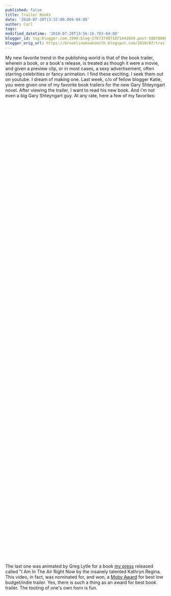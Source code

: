 ```yaml
---
published: false
title: Trailer Books
date: '2010-07-20T13:32:00.004-04:00'
author: Carl
tags: 
modified_datetime: '2010-07-20T13:56:16.783-04:00'
blogger_id: tag:blogger.com,1999:blog-5767374071871443859.post-5807006867146171991
blogger_orig_url: https://brooklinebooksmith.blogspot.com/2010/07/trailer-books.html
---
```


My new favorite trend in the publishing world is that of the book trailer, wherein a book, or a book's release, is treated as though it were a movie, and given a preview clip, or in most cases, a sexy advertisement, often starring celebrities or fancy animation. I find these exciting. I seek them out on youtube. I dream of making one. Last week, c/o of fellow blogger Katie, you were given one of my favorite book trailers for the new Gary Shteyngart novel. After viewing the trailer, I want to read his new book. And i'm not even a big Gary Shteyngart guy. At any rate, here a few of my favorites:<br /><br /><object width="425" height="344"><param name="movie" value="https://www.youtube.com/v/zRLRclXw2wI&amp;hl=en_US&amp;fs=1"></param><param name="allowFullScreen" value="true"></param><param name="allowscriptaccess" value="always"></param><embed src="https://www.youtube.com/v/zRLRclXw2wI&amp;hl=en_US&amp;fs=1" type="application/x-shockwave-flash" allowscriptaccess="always" allowfullscreen="true" width="425" height="344"></embed></object><br /><br /><object width="425" height="344"><param name="movie" value="https://www.youtube.com/v/Es7I63U_7eE&amp;hl=en_US&amp;fs=1"></param><param name="allowFullScreen" value="true"></param><param name="allowscriptaccess" value="always"></param><embed src="https://www.youtube.com/v/Es7I63U_7eE&amp;hl=en_US&amp;fs=1" type="application/x-shockwave-flash" allowscriptaccess="always" allowfullscreen="true" width="425" height="344"></embed></object><br /><br /><object width="425" height="344"><param name="movie" value="https://www.youtube.com/v/-6NXx3z2cAY&amp;hl=en_US&amp;fs=1"></param><param name="allowFullScreen" value="true"></param><param name="allowscriptaccess" value="always"></param><embed src="https://www.youtube.com/v/-6NXx3z2cAY&amp;hl=en_US&amp;fs=1" type="application/x-shockwave-flash" allowscriptaccess="always" allowfullscreen="true" width="425" height="344"></embed></object><br /><br /><object width="425" height="344"><param name="movie" value="https://www.youtube.com/v/ndOMMUrf-pk&amp;hl=en_US&amp;fs=1"></param><param name="allowFullScreen" value="true"></param><param name="allowscriptaccess" value="always"></param><embed src="https://www.youtube.com/v/ndOMMUrf-pk&amp;hl=en_US&amp;fs=1" type="application/x-shockwave-flash" allowscriptaccess="always" allowfullscreen="true" width="425" height="344"></embed></object><br /><br />The last one was animated by Greg Lytle for a book <a href="https://www.greyingghost.com">my press</a> released called "I Am In The Air Right Now by the insanely talented Kathryn Regina. This video, in fact, was nominated for, and won, a <a href="https://2010mobyawards.wordpress.com/">Moby Award</a> for best low budget/indie trailer. Yes, there is such a thing as an award for best book trailer. The tooting of one's own horn is fun.